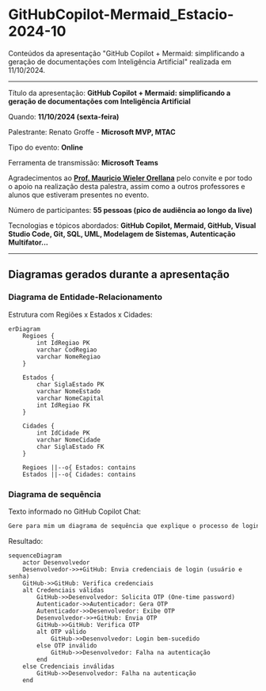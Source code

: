 # GitHubCopilot-Mermaid_Estacio-2024-10
Conteúdos da apresentação "GitHub Copilot + Mermaid: simplificando a geração de documentações com Inteligência Artificial" realizada em 11/10/2024.

---

Título da apresentação: **GitHub Copilot + Mermaid: simplificando a geração de documentações com Inteligência Artificial**

Quando: **11/10/2024 (sexta-feira)**

Palestrante: Renato Groffe - **Microsoft MVP, MTAC**

Tipo do evento: **Online**

Ferramenta de transmissão: **Microsoft Teams**

Agradecimentos ao [**Prof. Mauricio Wieler Orellana**](https://www.linkedin.com/in/mauricio-wieler-orellana-3b578013a/) pelo convite e por todo o apoio na realização desta palestra, assim como a outros professores e alunos que estiveram presentes no evento.

Número de participantes: **55 pessoas (pico de audiência ao longo da live)**

Tecnologias e tópicos abordados: **GitHub Copilot, Mermaid, GitHub, Visual Studio Code, Git, SQL, UML, Modelagem de Sistemas, Autenticação Multifator...**

---

## Diagramas gerados durante a apresentação

### Diagrama de Entidade-Relacionamento

Estrutura com Regiões x Estados x Cidades:

```mermaid
erDiagram
    Regioes {
        int IdRegiao PK
        varchar CodRegiao
        varchar NomeRegiao
    }

    Estados {
        char SiglaEstado PK
        varchar NomeEstado
        varchar NomeCapital
        int IdRegiao FK
    }

    Cidades {
        int IdCidade PK
        varchar NomeCidade
        char SiglaEstado FK
    }

    Regioes ||--o{ Estados: contains
    Estados ||--o{ Cidades: contains
```

### Diagrama de sequência

Texto informado no GitHub Copilot Chat:

```txt
Gere para mim um diagrama de sequência que explique o processo de login no GitHub, incluindo o uso de autenticação multifator (MFA). O MFA no caso utiliza OTP (One-time password) e um autenticador que gera essas chaves. O ator no diagrama se chamará Desenvolvedor.
```

Resultado:

```mermaid
sequenceDiagram
    actor Desenvolvedor
    Desenvolvedor->>+GitHub: Envia credenciais de login (usuário e senha)
    GitHub->>GitHub: Verifica credenciais
    alt Credenciais válidas
        GitHub->>Desenvolvedor: Solicita OTP (One-time password)
        Autenticador->>Autenticador: Gera OTP
        Autenticador->>Desenvolvedor: Exibe OTP
        Desenvolvedor->>+GitHub: Envia OTP
        GitHub->>GitHub: Verifica OTP
        alt OTP válido
            GitHub->>Desenvolvedor: Login bem-sucedido
        else OTP inválido
            GitHub->>Desenvolvedor: Falha na autenticação
        end
    else Credenciais inválidas
        GitHub->>Desenvolvedor: Falha na autenticação
    end
```